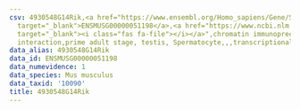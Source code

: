 ```yaml
---
csv: 4930548G14Rik,<a href="https://www.ensembl.org/Homo_sapiens/Gene/Summary?db=core;g=ENSMUSG00000051198"
  target="_blank">ENSMUSG00000051198</a>,<a href="https://www.ncbi.nlm.nih.gov/pubmed/25450459"
  target="_blank"><i class="fas fa-file"></i></a>",chromatin immunoprecipitation assay,direct
  interaction,prime adult stage, testis, Spermatocyte,,,transcriptional regulation,
data_alias: 4930548G14Rik
data_id: ENSMUSG00000051198
data_numevidence: 1
data_species: Mus musculus
data_taxid: '10090'
title: 4930548G14Rik
---
```

